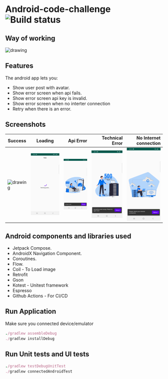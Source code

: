 # Android-code-challenge ![Build status](https://github.com/ksananth/League_Coding_Challenge/workflows/CI/badge.svg?branch=master)

## Way of working

<img src="screenshots/way.png" alt="drawing"/>

## Features

The android app lets you:
- Show user post with avatar.
- Show error screen when api fails.
- Show error screen api key is invalid.
- Show error screen when no interter connection
- Retry when there is an error.

## Screenshots

| Success   |      Loading      |  Api Error | Technical Error | No Internet connection |
|----------|:-------------:|------:|------:|------:|
| <img src="screenshots/success.jpeg" alt="drawing" width="200"/> |  <img src="screenshots/loading.png" alt="drawing" width="200"/> | <img src="screenshots/api.png" alt="drawing" width="200"/> | <img src="screenshots/error.png" alt="drawing" width="200"/> | <img src="screenshots/internet.png" alt="drawing" width="200"/> |

## Android components and libraries used

- Jetpack Compose.
- AndroidX Navigation Component.
- Coroutines.
- Flow.
- Coil - To Load image
- Retrofit
- Gson
- Kotest - Unitest framework
- Espresso
- Github Actions - For CI/CD

## Run Application
Make sure you connected device/emulator

```ruby
./gradlew assembleDebug
./gradlew installDebug
```


## Run Unit tests and UI tests


```ruby
./gradlew testDebugUnitTest
./gradlew connectedAndroidTest
```




